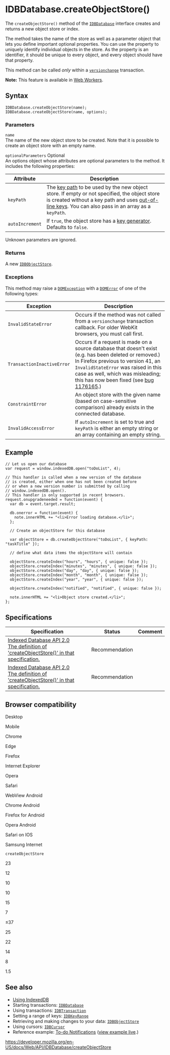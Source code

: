 IDBDatabase.createObjectStore()
===============================

The `createObjectStore()` method of the [`IDBDatabase`](../idbdatabase) interface creates and returns a new object store or index.

The method takes the name of the store as well as a parameter object that lets you define important optional properties. You can use the property to uniquely identify individual objects in the store. As the property is an identifier, it should be unique to every object, and every object should have that property.

This method can be called *only* within a [`versionchange`](../idbtransaction#version_change) transaction.

**Note:** This feature is available in [Web Workers](../web_workers_api).

Syntax
------

    IDBDatabase.createObjectStore(name);
    IDBDatabase.createObjectStore(name, options);

### Parameters

`name`  
The name of the new object store to be created. Note that it is possible to create an object store with an empty name.

 `optionalParameters` <span class="badge inline optional">Optional</span>   
An options object whose attributes are optional parameters to the method. It includes the following properties:

<table><thead><tr class="header"><th>Attribute</th><th>Description</th></tr></thead><tbody><tr class="odd"><td><code>keyPath</code></td><td>The <a href="../indexeddb_api/basic_concepts_behind_indexeddb#gloss_keypath">key path</a> to be used by the new object store. If empty or not specified, the object store is created without a key path and uses <a href="../indexeddb_api/basic_concepts_behind_indexeddb#gloss_outofline_key">out-of-line keys</a>. You can also pass in an array as a <code>keyPath</code>.</td></tr><tr class="even"><td><code>autoIncrement</code></td><td>If <code>true</code>, the object store has a <a href="../indexeddb_api/basic_concepts_behind_indexeddb#gloss_keygenerator">key generator</a>. Defaults to <code>false</code>.</td></tr></tbody></table>

Unknown parameters are ignored.

### Returns

A new [`IDBObjectStore`](../idbobjectstore).

### Exceptions

This method may raise a [`DOMException`](../domexception) with a [`DOMError`](../domerror) of one of the following types:

<table><thead><tr class="header"><th>Exception</th><th>Description</th></tr></thead><tbody><tr class="odd"><td><code>InvalidStateError</code></td><td>Occurs if the method was not called from a <code>versionchange</code> transaction callback. For older WebKit browsers, you must call first.</td></tr><tr class="even"><td><code>TransactionInactiveError</code></td><td>Occurs if a request is made on a source database that doesn't exist (e.g. has been deleted or removed.) In Firefox previous to version 41, an <code>InvalidStateError</code> was raised in this case as well, which was misleading; this has now been fixed (see <a href="https://bugzilla.mozilla.org/show_bug.cgi?id=1176165">bug 1176165</a>.)</td></tr><tr class="odd"><td><code>ConstraintError</code></td><td>An object store with the given name (based on case-sensitive comparison) already exists in the connected database.</td></tr><tr class="even"><td><code>InvalidAccessError</code></td><td>If <code>autoIncrement</code> is set to true and <code>keyPath</code> is either an empty string or an array containing an empty string.</td></tr></tbody></table>

Example
-------

    // Let us open our database
    var request = window.indexedDB.open("toDoList", 4);

    // This handler is called when a new version of the database
    // is created, either when one has not been created before
    // or when a new version number is submitted by calling
    // window.indexedDB.open().
    // This handler is only supported in recent browsers.
    request.onupgradeneeded = function(event) {
      var db = event.target.result;

      db.onerror = function(event) {
        note.innerHTML += "<li>Error loading database.</li>";
      };

      // Create an objectStore for this database

      var objectStore = db.createObjectStore("toDoList", { keyPath: "taskTitle" });

      // define what data items the objectStore will contain

      objectStore.createIndex("hours", "hours", { unique: false });
      objectStore.createIndex("minutes", "minutes", { unique: false });
      objectStore.createIndex("day", "day", { unique: false });
      objectStore.createIndex("month", "month", { unique: false });
      objectStore.createIndex("year", "year", { unique: false });

      objectStore.createIndex("notified", "notified", { unique: false });

      note.innerHTML += "<li>Object store created.</li>";
    };

Specifications
--------------

<table><thead><tr class="header"><th>Specification</th><th>Status</th><th>Comment</th></tr></thead><tbody><tr class="odd"><td><a href="https://www.w3.org/TR/IndexedDB/#dom-idbdatabase-createobjectstore">Indexed Database API 2.0<br />
<span class="small">The definition of 'createObjectStore()' in that specification.</span></a></td><td><span class="spec-rec">Recommendation</span></td><td></td></tr><tr class="even"><td><a href="https://www.w3.org/TR/IndexedDB/#dom-idbdatabase-createobjectstore">Indexed Database API 2.0<br />
<span class="small">The definition of 'createObjectStore()' in that specification.</span></a></td><td><span class="spec-rec">Recommendation</span></td><td></td></tr></tbody></table>

Browser compatibility
---------------------

Desktop

Mobile

Chrome

Edge

Firefox

Internet Explorer

Opera

Safari

WebView Android

Chrome Android

Firefox for Android

Opera Android

Safari on IOS

Samsung Internet

`createObjectStore`

23

12

10

10

15

7

≤37

25

22

14

8

1.5

See also
--------

-   [Using IndexedDB](../indexeddb_api/using_indexeddb)
-   Starting transactions: [`IDBDatabase`](../idbdatabase)
-   Using transactions: [`IDBTransaction`](../idbtransaction)
-   Setting a range of keys: [`IDBKeyRange`](../idbkeyrange)
-   Retrieving and making changes to your data: [`IDBObjectStore`](../idbobjectstore)
-   Using cursors: [`IDBCursor`](../idbcursor)
-   Reference example: [To-do Notifications](https://github.com/mdn/to-do-notifications/tree/gh-pages) ([view example live](https://mdn.github.io/to-do-notifications/).)

<a href="https://developer.mozilla.org/en-US/docs/Web/API/IDBDatabase/createObjectStore" class="_attribution-link">https://developer.mozilla.org/en-US/docs/Web/API/IDBDatabase/createObjectStore</a>
